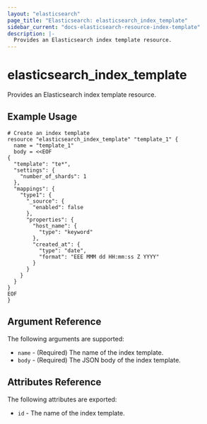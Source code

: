 ```yaml
---
layout: "elasticsearch"
page_title: "Elasticsearch: elasticsearch_index_template"
sidebar_current: "docs-elasticsearch-resource-index-template"
description: |-
  Provides an Elasticsearch index template resource.
---
```


# elasticsearch\_index\_template

Provides an Elasticsearch index template resource.

## Example Usage

```
# Create an index template
resource "elasticsearch_index_template" "template_1" {
  name = "template_1"
  body = <<EOF
{
  "template": "te*",
  "settings": {
    "number_of_shards": 1
  },
  "mappings": {
    "type1": {
      "_source": {
        "enabled": false
      },
      "properties": {
        "host_name": {
          "type": "keyword"
        },
        "created_at": {
          "type": "date",
          "format": "EEE MMM dd HH:mm:ss Z YYYY"
        }
      }
    }
  }
}
EOF
}
```

## Argument Reference

The following arguments are supported:

* `name` - (Required) The name of the index template.
* `body` - (Required) The JSON body of the index template.

## Attributes Reference

The following attributes are exported:

* `id` - The name of the index template.
